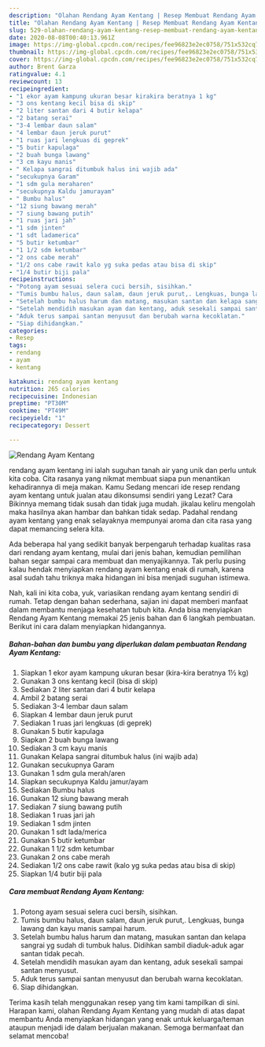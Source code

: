 ```yaml
---
description: "Olahan Rendang Ayam Kentang | Resep Membuat Rendang Ayam Kentang Yang Sedap"
title: "Olahan Rendang Ayam Kentang | Resep Membuat Rendang Ayam Kentang Yang Sedap"
slug: 529-olahan-rendang-ayam-kentang-resep-membuat-rendang-ayam-kentang-yang-sedap
date: 2020-08-08T00:40:13.961Z
image: https://img-global.cpcdn.com/recipes/fee96823e2ec0758/751x532cq70/rendang-ayam-kentang-foto-resep-utama.jpg
thumbnail: https://img-global.cpcdn.com/recipes/fee96823e2ec0758/751x532cq70/rendang-ayam-kentang-foto-resep-utama.jpg
cover: https://img-global.cpcdn.com/recipes/fee96823e2ec0758/751x532cq70/rendang-ayam-kentang-foto-resep-utama.jpg
author: Brent Garza
ratingvalue: 4.1
reviewcount: 13
recipeingredient:
- "1 ekor ayam kampung ukuran besar kirakira beratnya 1 kg"
- "3 ons kentang kecil bisa di skip"
- "2 liter santan dari 4 butir kelapa"
- "2 batang serai"
- "3-4 lembar daun salam"
- "4 lembar daun jeruk purut"
- "1 ruas jari lengkuas di geprek"
- "5 butir kapulaga"
- "2 buah bunga lawang"
- "3 cm kayu manis"
- " Kelapa sangrai ditumbuk halus ini wajib ada"
- "secukupnya Garam"
- "1 sdm gula meraharen"
- "secukupnya Kaldu jamurayam"
- " Bumbu halus"
- "12 siung bawang merah"
- "7 siung bawang putih"
- "1 ruas jari jah"
- "1 sdm jinten"
- "1 sdt ladamerica"
- "5 butir ketumbar"
- "1 1/2 sdm ketumbar"
- "2 ons cabe merah"
- "1/2 ons cabe rawit kalo yg suka pedas atau bisa di skip"
- "1/4 butir biji pala"
recipeinstructions:
- "Potong ayam sesuai selera cuci bersih, sisihkan."
- "Tumis bumbu halus, daun salam, daun jeruk purut,. Lengkuas, bunga lawang dan kayu manis sampai harum."
- "Setelah bumbu halus harum dan matang, masukan santan dan kelapa sangrai yg sudah di tumbuk halus. Didihkan sambil diaduk-aduk agar santan tidak pecah."
- "Setelah mendidih masukan ayam dan kentang, aduk sesekali sampai santan menyusut."
- "Aduk terus sampai santan menyusut dan berubah warna kecoklatan."
- "Siap dihidangkan."
categories:
- Resep
tags:
- rendang
- ayam
- kentang

katakunci: rendang ayam kentang 
nutrition: 265 calories
recipecuisine: Indonesian
preptime: "PT30M"
cooktime: "PT49M"
recipeyield: "1"
recipecategory: Dessert

---
```



![Rendang Ayam Kentang](https://img-global.cpcdn.com/recipes/fee96823e2ec0758/751x532cq70/rendang-ayam-kentang-foto-resep-utama.jpg)


rendang ayam kentang ini ialah suguhan tanah air yang unik dan perlu untuk kita coba. Cita rasanya yang nikmat membuat siapa pun menantikan kehadirannya di meja makan.
Kamu Sedang mencari ide resep rendang ayam kentang untuk jualan atau dikonsumsi sendiri yang Lezat? Cara Bikinnya memang tidak susah dan tidak juga mudah. jikalau keliru mengolah maka hasilnya akan hambar dan bahkan tidak sedap. Padahal rendang ayam kentang yang enak selayaknya mempunyai aroma dan cita rasa yang dapat memancing selera kita.



Ada beberapa hal yang sedikit banyak berpengaruh terhadap kualitas rasa dari rendang ayam kentang, mulai dari jenis bahan, kemudian pemilihan bahan segar sampai cara membuat dan menyajikannya. Tak perlu pusing kalau hendak menyiapkan rendang ayam kentang enak di rumah, karena asal sudah tahu triknya maka hidangan ini bisa menjadi suguhan istimewa.


Nah, kali ini kita coba, yuk, variasikan rendang ayam kentang sendiri di rumah. Tetap dengan bahan sederhana, sajian ini dapat memberi manfaat dalam membantu menjaga kesehatan tubuh kita. Anda bisa menyiapkan Rendang Ayam Kentang memakai 25 jenis bahan dan 6 langkah pembuatan. Berikut ini cara dalam menyiapkan hidangannya.

<!--inarticleads1-->

##### Bahan-bahan dan bumbu yang diperlukan dalam pembuatan Rendang Ayam Kentang:

1. Siapkan 1 ekor ayam kampung ukuran besar (kira-kira beratnya 1½ kg)
1. Gunakan 3 ons kentang kecil (bisa di skip)
1. Sediakan 2 liter santan dari 4 butir kelapa
1. Ambil 2 batang serai
1. Sediakan 3-4 lembar daun salam
1. Siapkan 4 lembar daun jeruk purut
1. Sediakan 1 ruas jari lengkuas (di geprek)
1. Gunakan 5 butir kapulaga
1. Siapkan 2 buah bunga lawang
1. Sediakan 3 cm kayu manis
1. Gunakan  Kelapa sangrai ditumbuk halus (ini wajib ada)
1. Gunakan secukupnya Garam
1. Gunakan 1 sdm gula merah/aren
1. Siapkan secukupnya Kaldu jamur/ayam
1. Sediakan  Bumbu halus
1. Gunakan 12 siung bawang merah
1. Sediakan 7 siung bawang putih
1. Sediakan 1 ruas jari jah
1. Sediakan 1 sdm jinten
1. Gunakan 1 sdt lada/merica
1. Gunakan 5 butir ketumbar
1. Gunakan 1 1/2 sdm ketumbar
1. Gunakan 2 ons cabe merah
1. Sediakan 1/2 ons cabe rawit (kalo yg suka pedas atau bisa di skip)
1. Siapkan 1/4 butir biji pala




<!--inarticleads2-->

##### Cara membuat Rendang Ayam Kentang:

1. Potong ayam sesuai selera cuci bersih, sisihkan.
1. Tumis bumbu halus, daun salam, daun jeruk purut,. Lengkuas, bunga lawang dan kayu manis sampai harum.
1. Setelah bumbu halus harum dan matang, masukan santan dan kelapa sangrai yg sudah di tumbuk halus. Didihkan sambil diaduk-aduk agar santan tidak pecah.
1. Setelah mendidih masukan ayam dan kentang, aduk sesekali sampai santan menyusut.
1. Aduk terus sampai santan menyusut dan berubah warna kecoklatan.
1. Siap dihidangkan.




Terima kasih telah menggunakan resep yang tim kami tampilkan di sini. Harapan kami, olahan Rendang Ayam Kentang yang mudah di atas dapat membantu Anda menyiapkan hidangan yang enak untuk keluarga/teman ataupun menjadi ide dalam berjualan makanan. Semoga bermanfaat dan selamat mencoba!
